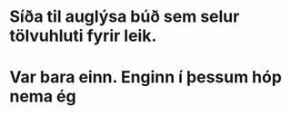 # Síða til auglýsa búð sem selur tölvuhluti fyrir leik.
# Var bara einn. Enginn í þessum hóp nema ég
# 

